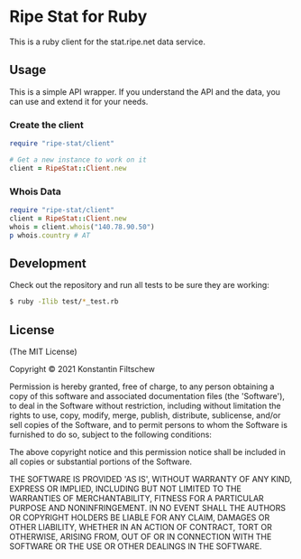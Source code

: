# Ripe Stat for Ruby

This is a ruby client for the stat.ripe.net data service.

## Usage

This is a simple API wrapper. If you understand the API and the data, you can
use and extend it for your needs.


### Create the client

```ruby
require "ripe-stat/client"

# Get a new instance to work on it
client = RipeStat::Client.new
```

### Whois Data

```ruby
require "ripe-stat/client"
client = RipeStat::Client.new
whois = client.whois("140.78.90.50")
p whois.country # AT
```

## Development

Check out the repository and run all tests to be sure they are working:

```sh
$ ruby -Ilib test/*_test.rb
```

## License

(The MIT License)

Copyright © 2021 Konstantin Filtschew

Permission is hereby granted, free of charge, to any person obtaining a copy of
this software and associated documentation files (the 'Software'), to deal in
the Software without restriction, including without limitation the rights to
use, copy, modify, merge, publish, distribute, sublicense, and/or sell copies of
the Software, and to permit persons to whom the Software is furnished to do so,
subject to the following conditions:

The above copyright notice and this permission notice shall be included in all
copies or substantial portions of the Software.

THE SOFTWARE IS PROVIDED 'AS IS', WITHOUT WARRANTY OF ANY KIND, EXPRESS OR
IMPLIED, INCLUDING BUT NOT LIMITED TO THE WARRANTIES OF MERCHANTABILITY, FITNESS
FOR A PARTICULAR PURPOSE AND NONINFRINGEMENT. IN NO EVENT SHALL THE AUTHORS OR
COPYRIGHT HOLDERS BE LIABLE FOR ANY CLAIM, DAMAGES OR OTHER LIABILITY, WHETHER
IN AN ACTION OF CONTRACT, TORT OR OTHERWISE, ARISING FROM, OUT OF OR IN
CONNECTION WITH THE SOFTWARE OR THE USE OR OTHER DEALINGS IN THE SOFTWARE.
